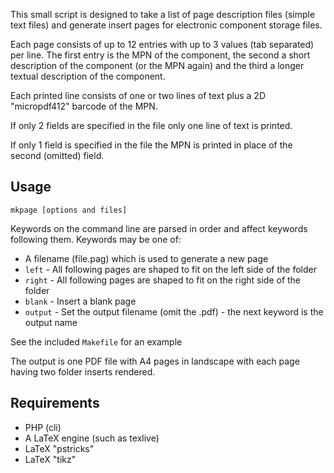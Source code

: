 This small script is designed to take a list of page description files (simple
text files) and generate insert pages for electronic component storage files.

Each page consists of up to 12 entries with up to 3 values (tab separated)
per line. The first entry is the MPN of the component, the second a short
description of the component (or the MPN again) and the third a longer textual
description of the component.

Each printed line consists of one or two lines of text plus a 2D "micropdf412"
barcode of the MPN.

If only 2 fields are specified in the file only one line of text is printed.

If only 1 field is specified in the file the MPN is printed in place of the second
(omitted) field.

Usage
-----

    mkpage [options and files]

Keywords on the command line are parsed in order and affect keywords following them.
Keywords may be one of:

* A filename (file.pag) which is used to generate a new page
* `left` - All following pages are shaped to fit on the left side of the folder
* `right` - All following pages are shaped to fit on the right side of the folder
* `blank` - Insert a blank page
* `output` - Set the output filename (omit the .pdf) - the next keyword is the output name

See the included `Makefile` for an example

The output is one PDF file with A4 pages in landscape with each page having two folder
inserts rendered.

Requirements
------------

* PHP (cli)
* A LaTeX engine (such as texlive)
* LaTeX "pstricks"
* LaTeX "tikz"
